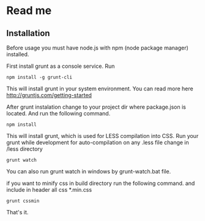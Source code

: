 Read me
==============

Installation
--------------

Before usage you must have node.js with npm (node package manager) installed.

First install grunt as a console service. Run

	npm install -g grunt-cli

This will install grunt in your system environment.
You can read more here http://gruntjs.com/getting-started

After grunt instalation change to your project dir where package.json is located. And run the following command.

    npm install

This will install grunt, which is used for LESS compilation into CSS. Run your grunt while development for auto-compilation on any .less file change in /less directory

	grunt watch

You can also run grunt watch in windows by grunt-watch.bat file.

if you want to minify css in build directory run the following command. and include in header all css *.min.css

	grunt cssmin

That's it.